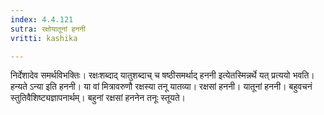 ```yaml
---
index: 4.4.121
sutra: रक्षोयातूनां हननी
vritti: kashika

---
```

निर्देशादेव समर्थविभक्तिः। रक्षःशब्दाद् यातुशब्दाच् च षष्ठीसमर्थाद् हननी इत्येतस्मिन्नर्थे यत् प्रत्ययो भवति। हन्यते ऽन्या इति हननी। या वां मित्रावरुणौ रक्षस्या तनू यातव्या। रक्षसां हननी। यातूनां हननी। बहुवचनं स्तुतिवैशिष्ट्यज्ञापनार्थम्। बहुनां रक्षसां हननेन तनूः स्तूयते।